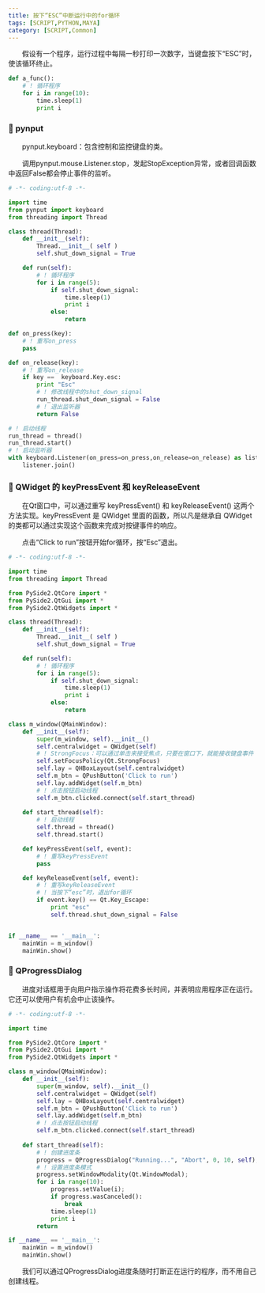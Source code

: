 ```yaml
---
title: 按下“ESC”中断运行中的for循环
tags: [SCRIPT,PYTHON,MAYA]
category: [SCRIPT,Common]
---
```


&emsp;&emsp;假设有一个程序，运行过程中每隔一秒打印一次数字，当键盘按下“ESC”时，使该循环终止。

```python
def a_func():
    # ! 循环程序
    for i in range(10):
        time.sleep(1)
        print i
```

### 🐾 pynput
&emsp;&emsp;pynput.keyboard：包含控制和监控键盘的类。

&emsp;&emsp;调用pynput.mouse.Listener.stop，发起StopException异常，或者回调函数中返回False都会停止事件的监听。

```python
# -*- coding:utf-8 -*-

import time
from pynput import keyboard
from threading import Thread

class thread(Thread):
    def __init__(self):
        Thread.__init__( self )
        self.shut_down_signal = True

    def run(self):
        # ! 循环程序
        for i in range(5):
            if self.shut_down_signal:
                time.sleep(1)
                print i
            else:
                return

def on_press(key):
    # ! 重写on_press
    pass

def on_release(key):
    # ! 重写on_release
    if key ==  keyboard.Key.esc:
        print "Esc"
        # ! 修改线程中的shut_down_signal
        run_thread.shut_down_signal = False
        # ! 退出监听器
        return False

# ! 启动线程
run_thread = thread()
run_thread.start()
# ! 启动监听器
with keyboard.Listener(on_press=on_press,on_release=on_release) as listener:
    listener.join()
```

### 🚀 QWidget 的 keyPressEvent 和 keyReleaseEvent
&emsp;&emsp;在Qt窗口中，可以通过重写 keyPressEvent() 和 keyReleaseEvent() 这两个方法实现。keyPressEvent 是 QWidget 里面的函数，所以凡是继承自 QWidget 的类都可以通过实现这个函数来完成对按键事件的响应。

&emsp;&emsp;点击“Click to run”按钮开始for循环，按“Esc”退出。

```python
# -*- coding:utf-8 -*-

import time
from threading import Thread

from PySide2.QtCore import *
from PySide2.QtGui import *
from PySide2.QtWidgets import *

class thread(Thread):
    def __init__(self):
        Thread.__init__( self )
        self.shut_down_signal = True

    def run(self):
        # ! 循环程序
        for i in range(5):
            if self.shut_down_signal:
                time.sleep(1)
                print i
            else:
                return

class m_window(QMainWindow):
    def __init__(self):
        super(m_window, self).__init__()
        self.centralwidget = QWidget(self)
        # ! StrongFocus：可以通过单击来接受焦点，只要在窗口下，就能接收键盘事件
        self.setFocusPolicy(Qt.StrongFocus)
        self.lay = QHBoxLayout(self.centralwidget)
        self.m_btn = QPushButton('Click to run')
        self.lay.addWidget(self.m_btn)
        # ! 点击按钮启动线程
        self.m_btn.clicked.connect(self.start_thread)
    
    def start_thread(self):
        # ! 启动线程
        self.thread = thread()
        self.thread.start()

    def keyPressEvent(self, event):
        # ! 重写keyPressEvent
        pass

    def keyReleaseEvent(self, event):
        # ! 重写keyReleaseEvent
        # ! 当按下“esc”时，退出for循环
        if event.key() == Qt.Key_Escape:
            print "esc"
            self.thread.shut_down_signal = False


if __name__ == '__main__':
    mainWin = m_window()
    mainWin.show()
```

### 🎉 QProgressDialog
&emsp;&emsp;进度对话框用于向用户指示操作将花费多长时间，并表明应用程序正在运行。它还可以使用户有机会中止该操作。

```python
# -*- coding:utf-8 -*-

import time

from PySide2.QtCore import *
from PySide2.QtGui import *
from PySide2.QtWidgets import *

class m_window(QMainWindow):
    def __init__(self):
        super(m_window, self).__init__()
        self.centralwidget = QWidget(self)
        self.lay = QHBoxLayout(self.centralwidget)
        self.m_btn = QPushButton('Click to run')
        self.lay.addWidget(self.m_btn)
        # ! 点击按钮启动线程
        self.m_btn.clicked.connect(self.start_thread)
    
    def start_thread(self):
        # ! 创建进度条
        progress = QProgressDialog("Running...", "Abort", 0, 10, self);
        # ! 设置进度条模式
        progress.setWindowModality(Qt.WindowModal);
        for i in range(10):
            progress.setValue(i);
            if progress.wasCanceled():
                break
            time.sleep(1)
            print i
        return

if __name__ == '__main__':
    mainWin = m_window()
    mainWin.show()
```

&emsp;&emsp;我们可以通过QProgressDialog进度条随时打断正在运行的程序，而不用自己创建线程。